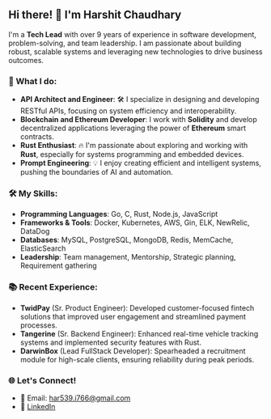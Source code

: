 
## Hi there! 👋 I'm Harshit Chaudhary

I'm a **Tech Lead** with over 9 years of experience in software development, problem-solving, and team leadership. I am passionate about building robust, scalable systems and leveraging new technologies to drive business outcomes.

### 🚀 What I do:
- **API Architect and Engineer**: 🛠 I specialize in designing and developing RESTful APIs, focusing on system efficiency and interoperability.
- **Blockchain and Ethereum Developer**: I work with **Solidity** and develop decentralized applications leveraging the power of **Ethereum** smart contracts. 
- **Rust Enthusiast**: 🔥 I'm passionate about exploring and working with **Rust**, especially for systems programming and embedded devices. 
- **Prompt Engineering**: 💡 I enjoy creating efficient and intelligent systems, pushing the boundaries of AI and automation.

### 🛠 My Skills:
- **Programming Languages**: Go, C, Rust, Node.js, JavaScript
- **Frameworks & Tools**: Docker, Kubernetes, AWS, Gin, ELK, NewRelic, DataDog
- **Databases**: MySQL, PostgreSQL, MongoDB, Redis, MemCache, ElasticSearch
- **Leadership**: Team management, Mentorship, Strategic planning, Requirement gathering

### 📚 Recent Experience:
- **TwidPay** (Sr. Product Engineer): Developed customer-focused fintech solutions that improved user engagement and streamlined payment processes.
- **Tangerine** (Sr. Backend Engineer): Enhanced real-time vehicle tracking systems and implemented security features with Rust.
- **DarwinBox** (Lead FullStack Developer): Spearheaded a recruitment module for high-scale clients, ensuring reliability during peak periods.

### 🌐 Let's Connect!
- 📧 Email: [har539.i766@gmail.com](mailto:har539.i766@gmail.com)
- 🔗 [LinkedIn](https://www.linkedin.com/in/harshit-chaudhary-91856b88)
